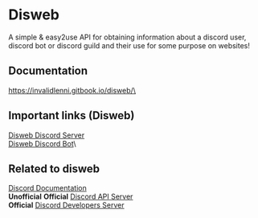# Disweb
A simple &amp; easy2use API for obtaining information about a discord user, discord bot or  discord guild and their use for some purpose on websites! 


## Documentation
https://invalidlenni.gitbook.io/disweb/\

## Important links (Disweb)
[Disweb Discord Server](https://discord.gg/VhSSy2hHbX)\
[Disweb Discord Bot](https://t.co/OD9a70YwVV)\

## Related to disweb
[Discord Documentation](https://discord.dev/)\
**Unofficial** **Official** [Discord API Server](https://discord.gg/discord-api)\
**Official** [Discord Developers Server](https://discord.gg/discord-developers)

